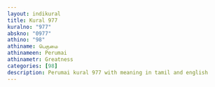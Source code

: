 ```yaml
---
layout: indikural
title: Kural 977
kuralno: "977"
abskno: "0977"
athino: "98"
athiname: பெருமை
athinameen: Perumai
athinametr: Greatness
categories: [98]
description: Perumai kural 977 with meaning in tamil and english 
---
```


